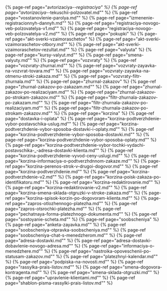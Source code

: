 ﻿{% page-ref page="avtorizaciya-_-registraciya" %}
{% page-ref page="avtorizaciya-_-tekuschii-polzovatel.md"" %}
{% page-ref page="vosstanovlenie-parolya.md"" %}
{% page-ref page="izmenenie-registracionnyh-dannyh.md"" %}
{% page-ref page="registraciya-novogo-veb-polzovatelya-v1.md"" %}
{% page-ref page="registraciya-novogo-veb-polzovatelya-v2.md"" %}
{% page-ref page="pokupki" %}
{% page-ref page="akt-sverki-vzaimoraschetov" %}
{% page-ref page="akt-sverki-vzaimoraschetov-otbory.md"" %}
{% page-ref page="akt-sverki-vzaimoraschetov-rezultat.md"" %}
{% page-ref page="valyuta" %}
{% page-ref page="kursy-valyut.md"" %}
{% page-ref page="smena-valyuty.md"" %}
{% page-ref page="vozvraty" %}
{% page-ref page="vozvraty-zhurnal.md"" %}
{% page-ref page="vozvraty-zayavka-na-vozvrat-tovara.md"" %}
{% page-ref page="vozvraty-zayavka-na-otmenu-stroki-zakaza.md"" %}
{% page-ref page="vozvraty-filtr-zhurnala.md"" %}
{% page-ref page="zhurnal-zakazov" %}
{% page-ref page="zhurnal-zakazov-po-zakazam.md"" %}
{% page-ref page="zhurnal-zakazov-po-realizaciyam.md"" %}
{% page-ref page="zhurnal-zakazov-po-strokam-zakazov.md"" %}
{% page-ref page="filtr-zhurnala-zakazov-po-zakazam.md"" %}
{% page-ref page="filtr-zhurnala-zakazov-po-realizaciyam.md"" %}
{% page-ref page="filtr-zhurnala-zakazov-po-strokam-zakazov.md"" %}
{% page-ref page="korzina" %}
{% page-ref page="dostavka-i-oplata" %}
{% page-ref page="korzina-podtverzhdenie-vybor-postavschika-uslug.md"" %}
{% page-ref page="korzina-podtverzhdenie-vybor-sposoba-dostavki-i-oplaty.md"" %}
{% page-ref page="korzina-podtverzhdenie-vybor-sposoba-dostavki.md"" %}
{% page-ref page="korzina-podtverzhdenie-vybor-sposoba-oplaty.md"" %}
{% page-ref page="korzina-podtverzhdenie-vybor-tochki-vydachi-postavschika-_-adresa-dostavki-klienta.md"" %}
{% page-ref page="korzina-podtverzhdenie-vyvod-ceny-uslugi.md"" %}
{% page-ref page="korzina-informaciya-o-podtverzhdnnom-zakaze.md"" %}
{% page-ref page="korzina-perenos-strok-v-drugoi-dogovor.md"" %}
{% page-ref page="korzina-podtverzhdenie.md"" %}
{% page-ref page="korzina-podtverzhdenie-v2.md"" %}
{% page-ref page="korzina-poisk-zakaza-po-identifikatoru.md"" %}
{% page-ref page="korzina-redaktirovanie.md"" %}
{% page-ref page="korzina-redaktirovanie-v2.md"" %}
{% page-ref page="korzina-smena-sklada-otgruzki-v-stroke-zakaza.md"" %}
{% page-ref page="korzina-spisok-korzin-po-dogovoram-klienta.md"" %}
{% page-ref page="zapros-otlozhennogo-platezha.md"" %}
{% page-ref page="zapros-otsrochki-platezha.md"" %}
{% page-ref page="pechatnaya-forma-platezhnogo-dokumenta.md"" %}
{% page-ref page="sostoyanie-scheta.md"" %}
{% page-ref page="soobscheniya" %}
{% page-ref page="anketa-zayavka.md"" %}
{% page-ref page="soobscheniya-otpravka-soobscheniya.md"" %}
{% page-ref page="soobscheniya-chat-s-menedzherom.md"" %}
{% page-ref page="adresa-dostavki.md"" %}
{% page-ref page="adresa-dostavki-dobavlenie-novogo-adresa.md"" %}
{% page-ref page="informaciya-o-menedzhere.md"" %}
{% page-ref page="nastroika-opoveschenii-po-statusam-zakazov.md"" %}
{% page-ref page="platezhnyi-kalendar.md"" %}
{% page-ref page="podpiska-na-novosti.md"" %}
{% page-ref page="rassylka-prais-listov.md"" %}
{% page-ref page="smena-dogovora-kontragenta.md"" %}
{% page-ref page="smena-sklada-otgruzki.md"" %}
{% page-ref page="upravlenie-klientami.md"" %}
{% page-ref page="shablon-pisma-rassylki-prais-listov.md"" %}

